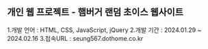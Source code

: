 <h2>개인 웹 프로젝트 - 햄버거 랜덤 초이스 웹사이트</h2>

1.개발 언어 : HTML, CSS, JavaScript, jQuery
2.개발 기간 : 2024.01.29 ~ 2024.02.16
3.접속URL : seung567.dothome.co.kr 

